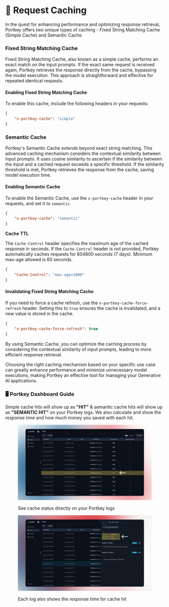 # 🚀 Request Caching

In the quest for enhancing performance and optimizing response retrieval, Portkey offers two unique types of caching - Fixed String Matching Cache (Simple Cache) and Semantic Cache.

### Fixed String Matching Cache

Fixed String Matching Cache, also known as a simple cache, performs an exact match on the input prompts. If the exact same request is received again, Portkey retrieves the response directly from the cache, bypassing the model execution. This approach is straightforward and effective for repeated identical requests.

#### Enabling Fixed String Matching Cache

To enable this cache, include the following headers in your requests:

```json
{
    "x-portkey-cache": "simple"
}
```

### Semantic Cache

Portkey's Semantic Cache extends beyond exact string matching. This advanced caching mechanism considers the contextual similarity between input prompts. It uses cosine similarity to ascertain if the similarity between the input and a cached request exceeds a specific threshold. If the similarity threshold is met, Portkey retrieves the response from the cache, saving model execution time.

#### Enabling Semantic Cache

To enable the Semantic Cache, use the `x-portkey-cache` header in your requests, and set it to `semantic`.

```json
{
    "x-portkey-cache": "semantic"
}
```



**Cache TTL**

The `Cache-Control` header specifies the maximum age of the cached response in seconds. If the `Cache-Control` header is not provided, Portkey automatically caches requests for 604800 seconds (7 days). Minimum max-age allowed is 60 seconds.

```json
{
    "Cache-Control": "max-age=1000"
}
```



#### Invalidating Fixed String Matching Cache

If you need to force a cache refresh, use the `x-portkey-cache-force-refresh` header. Setting this to `true` ensures the cache is invalidated, and a new value is stored in the cache.

```json
{
    "x-portkey-cache-force-refresh": true
}
```

By using Semantic Cache, you can optimize the caching process by considering the contextual similarity of input prompts, leading to more efficient response retrieval.

Choosing the right caching mechanism based on your specific use case can greatly enhance performance and minimize unnecessary model executions, making Portkey an effective tool for managing your Generative AI applications.

### **🖥️ Portkey Dashboard Guide**

Simple cache hits will show up as **"HIT"** & semantic cache hits will show up as **"SEMANTIC HIT"** on your Portkey logs. We also calculate and show the response time and how much money you saved with each hit.

<figure><img src="../../.gitbook/assets/Cache 1 (3).png" alt=""><figcaption><p>See cache status directly on your Portkey logs</p></figcaption></figure>

<figure><img src="../../.gitbook/assets/Cache 2.png" alt=""><figcaption><p>Each log also shows the response time for cache hit</p></figcaption></figure>

